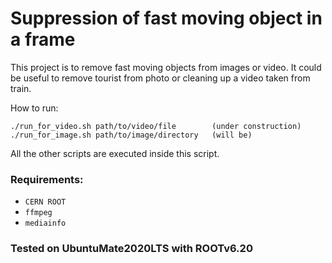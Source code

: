 # Suppression of fast moving object in a frame
This project is to remove fast moving objects from images or video. It could be useful to remove tourist from photo or cleaning up a video taken from train.

How to run:
```
./run_for_video.sh path/to/video/file        (under construction)
./run_for_image.sh path/to/image/directory   (will be)
```
All the other scripts are executed inside this script.

### Requirements:
- `CERN ROOT`
- `ffmpeg`
- `mediainfo`

### Tested on UbuntuMate2020LTS with ROOTv6.20
